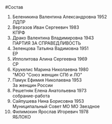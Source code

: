 #Состав
1. Беленикина Валентина Александровна 1952   
    ЛДПР
2. Вергазов Иван Сергеевич 1983   
    КПРФ
3. Драко Валентина Владимировна 1943   
    ПАРТИЯ ЗА СПРАВЕДЛИВОСТЬ
4. Зеленцова Татьяна Вадимовна 1951   
    ЕР
5. Ипполитова Алина Сергеевна 1969   
    СР
6. Крукелис Марина Николаевна 1980   
    "МОО "Союз женщин СПб и ЛО"
7. Памук Ефимия Николаевна 1953   
    За женщин России
8. Решетняк Елена Анатольевна 1973   
    собрание-работа
9. Сайпушева Нина Борисовна 1953   
    Муниципальный Совет МО МО Звездное
10. Филимохин Ярослав Игоревич 1978   
    ЯБЛОКО
